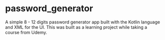 # password_generator
A simple 8 - 12 digits password generator app built with the Kotlin language and XML for the UI.
This was built as a learning project while taking a course from Udemy.
